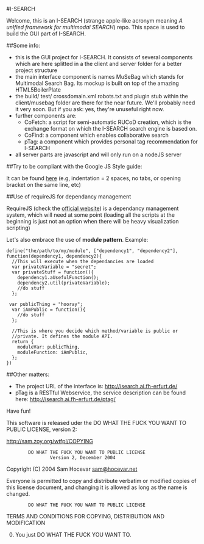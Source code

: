 #I-SEARCH

Welcome, this is an I-SEARCH (strange apple-like acronym meaning *A unIfied framework for multimodal SEARCH*) repo.
This space is used to build the GUI part of I-SEARCH.


##Some info: 

- this is the GUI project for I-SEARCH. It consists of several components which are here
  splitted in a the client and server folder for a better project structure 
- the main interface component is names MuSeBag which stands for Multimodal Search Bag. Its
  mockup is built on top of the amazing HTML5BoilerPlate
- the build/ test/ crossdomain.xml robots.txt and plugin stub within the client/musebag folder are there for the near future.
  We'll probably need it very soon. But if you ask: yes, they're unuseful right
  now.
- further components are: 
   - CoFetch: a script for semi-automatic RUCoD creation, which is the exchange format
     on which the I-SEARCH search engine is based on.
   - CoFind: a component which enables collaborative search
   - pTag: a component which provides personal tag recommendation for I-SEARCH
- all server parts are javascript and will only run on a nodeJS server     



##Try to be compliant with the Google JS Style guide: 
  
It can be found [here](http://google-styleguide.googlecode.com/svn/trunk/javascriptguide.xml)
(e.g, indentation = 2 spaces, no tabs, or opening bracket on the same line, etc)

##Use of requireJS for dependancy management

RequireJS (check the [official website](http://requirejs.org)) is a dependancy management system, which will need at some point (loading all the scripts at the beginning is just not an option when there will be heavy visualization scripting)

Let's also embrace the use of **module pattern**. Example: 

    define("the/path/to/my/module", ["dependency1", "dependency2"],   function(dependency1, dependency2){
      //This will execute when the dependancies are loaded
      var privateVariable = "secret";
      var privateStuff = function(){
        dependency1.aUsefulFunction();
        dependency2.util(privateVariable);
        //do stuff
      };

     var publicThing = "hooray";
      var iAmPublic = function(){
        //do stuff
      };

      //This is where you decide which method/variable is public or
      //private. It defines the module API.
      return {
        moduleVar: publicThing, 
        moduleFunction: iAmPublic, 
      };
    })

##Other matters:

- The project URL of the interface is: http://isearch.ai.fh-erfurt.de/ 
- pTag is a RESTful Webservice, the service description can be found here:
  http://isearch.ai.fh-erfurt.de/ptag/


Have fun!

This software is released uder the DO WHAT THE FUCK YOU WANT TO PUBLIC LICENSE, version 2:

http://sam.zoy.org/wtfpl/COPYING

            DO WHAT THE FUCK YOU WANT TO PUBLIC LICENSE
                    Version 2, December 2004

 Copyright (C) 2004 Sam Hocevar <sam@hocevar.net>

 Everyone is permitted to copy and distribute verbatim or modified
 copies of this license document, and changing it is allowed as long
 as the name is changed.

            DO WHAT THE FUCK YOU WANT TO PUBLIC LICENSE
   TERMS AND CONDITIONS FOR COPYING, DISTRIBUTION AND MODIFICATION

  0. You just DO WHAT THE FUCK YOU WANT TO.

